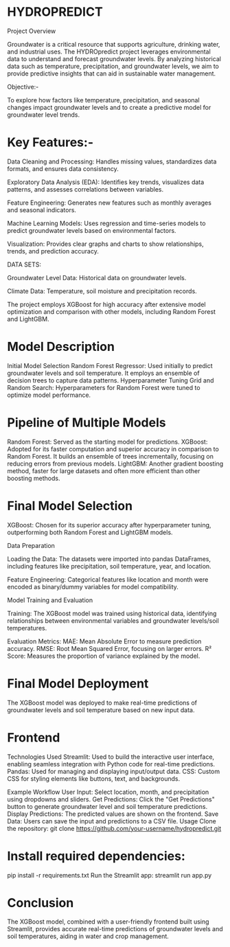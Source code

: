 # HYDROPREDICT
Project Overview

Groundwater is a critical resource that supports agriculture, drinking water, and industrial uses. The HYDROpredict project leverages environmental data to understand and forecast groundwater levels. By analyzing historical data such as temperature, precipitation, and groundwater levels, we aim to provide predictive insights that can aid in sustainable water management.

Objective:-

To explore how factors like temperature, precipitation, and seasonal changes impact groundwater levels and to create a predictive model for groundwater level trends.

# Key Features:-

Data Cleaning and Processing: Handles missing values, standardizes data formats, and ensures data consistency.

Exploratory Data Analysis (EDA): Identifies key trends, visualizes data patterns, and assesses correlations between variables.

Feature Engineering: Generates new features such as monthly averages and seasonal indicators.

Machine Learning Models: Uses regression and time-series models to predict groundwater levels based on environmental factors.

Visualization: Provides clear graphs and charts to show relationships, trends, and prediction accuracy.

DATA SETS:

Groundwater Level Data: Historical data on groundwater levels.

Climate Data: Temperature, soil moisture and precipitation records.

The project employs XGBoost for high accuracy after extensive model optimization and comparison with other models, including Random Forest and LightGBM.

# Model Description
Initial Model Selection
Random Forest Regressor: Used initially to predict groundwater levels and soil temperature. It employs an ensemble of decision trees to capture data patterns.
Hyperparameter Tuning
Grid and Random Search: Hyperparameters for Random Forest were tuned to optimize model performance.

# Pipeline of Multiple Models
Random Forest: Served as the starting model for predictions.
XGBoost: Adopted for its faster computation and superior accuracy in comparison to Random Forest. It builds an ensemble of trees incrementally, focusing on reducing errors from previous models.
LightGBM: Another gradient boosting method, faster for large datasets and often more efficient than other boosting methods.

# Final Model Selection
XGBoost: Chosen for its superior accuracy after hyperparameter tuning, outperforming both Random Forest and LightGBM models.

Data Preparation

Loading the Data: The datasets were imported into pandas DataFrames, including features like precipitation, soil temperature, year, and location.

Feature Engineering: Categorical features like location and month were encoded as binary/dummy variables for model compatibility.

Model Training and Evaluation

Training: The XGBoost model was trained using historical data, identifying relationships between environmental variables and groundwater levels/soil temperatures.

Evaluation Metrics:
MAE: Mean Absolute Error to measure prediction accuracy.
RMSE: Root Mean Squared Error, focusing on larger errors.
R² Score: Measures the proportion of variance explained by the model.

# Final Model Deployment
The XGBoost model was deployed to make real-time predictions of groundwater levels and soil temperature based on new input data.

# Frontend

Technologies Used
Streamlit: Used to build the interactive user interface, enabling seamless integration with Python code for real-time predictions.
Pandas: Used for managing and displaying input/output data.
CSS: Custom CSS for styling elements like buttons, text, and backgrounds.

Example Workflow
User Input: Select location, month, and precipitation using dropdowns and sliders.
Get Predictions: Click the "Get Predictions" button to generate groundwater level and soil temperature predictions.
Display Predictions: The predicted values are shown on the frontend.
Save Data: Users can save the input and predictions to a CSV file.
Usage
Clone the repository:
git clone https://github.com/your-username/hydropredict.git
# Install required dependencies:
pip install -r requirements.txt
Run the Streamlit app:
streamlit run app.py

# Conclusion
The XGBoost model, combined with a user-friendly frontend built using Streamlit, provides accurate real-time predictions of groundwater levels and soil temperatures, aiding in water and crop management.


